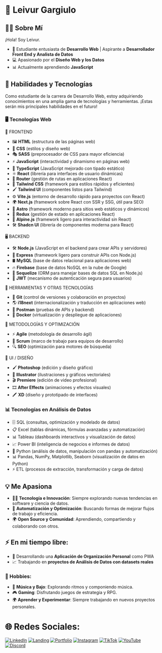 # 🌟 Leivur Gargiulo  

## 👩‍💻 Sobre Mí  

¡Hola! Soy Leivur.  

- 🚀 Estudiante entusiasta de **Desarrollo Web** | Aspirante a **Desarrollador Front End y Analista de Datos**  
- 💻 Apasionado por el **Diseño Web y los Datos**  
- 📊 Actualmente aprendiendo **JavaScript**  

## 🔧 Habilidades y Tecnologías  

Como estudiante de la carrera de Desarrollo Web, estoy adquiriendo conocimientos en una amplia gama de tecnologías y herramientas. ¡Estas serán mis principales habilidades en el futuro! 

### 🖥 Tecnologías Web
🎨 FRONTEND
- 🖼 **HTML** (estructura de las páginas web)
- 🎨 **CSS** (estilos y diseño web)
- 🎭 **SASS** (preprocesador de CSS para mayor eficiencia)
- ⚡ **JavaScript** (interactividad y dinamismo en páginas web)
- 🔷 **TypeScript** (JavaScript mejorado con tipado estático)
- ⚛️ **React** (librería para interfaces de usuario dinámicas)
- 🚏 **Router** (gestión de rutas en aplicaciones React)
- 🎨 **Tailwind CSS** (framework para estilos rápidos y eficientes)
- 🖌 **Tailwind UI** (componentes listos para Tailwind)
- ⚙️ **Vite.js** (entorno de desarrollo rápido para proyectos con React)
- 🌍 **Next.js** (framework sobre React con SSR y SSG, útil para SEO)
- 🚀 **Astro** (framework moderno para sitios web estáticos y dinámicos)
- 🔄 **Redux** (gestión de estado en aplicaciones React)
- 🌿 **Alpine.js** (framework ligero para interactividad sin React)
- 🛠 **Shadcn UI** (librería de componentes moderna para React)

🖥 BACKEND
- 🛠 **Node.js** (JavaScript en el backend para crear APIs y servidores)
- 🚀 **Express** (framework ligero para construir APIs con Node.js)
- 🛢 **MySQL** (base de datos relacional para aplicaciones web)
- 🔥 **Firebase** (base de datos NoSQL en la nube de Google)
- 🔗 **Sequelize** (ORM para manejar bases de datos SQL en Node.js)
- 🔑 **JWT** (mecanismo de autenticación segura para usuarios)

🔧 HERRAMIENTAS Y OTRAS TECNOLOGÍAS
- 🐙 **Git** (control de versiones y colaboración en proyectos)
- 🌎 **i18next** (internacionalización y traducción en aplicaciones web)
- 📡 **Postman** (pruebas de APIs y backend)
- 🐳 **Docker** (virtualización y despliegue de aplicaciones)

🚀 METODOLOGÍAS Y OPTIMIZACIÓN
- ⚡ **Agile** (metodología de desarrollo ágil)
- 📌 **Scrum** (marco de trabajo para equipos de desarrollo)
- 🔍 **SEO** (optimización para motores de búsqueda)

🎨 UI / DISEÑO
- 🖌 **Photoshop** (edición y diseño gráfico)
- 🎨 **Illustrator** (ilustraciones y gráficos vectoriales)
- 🎬 **Premiere** (edición de video profesional)
- 🎞 **After Effects** (animaciones y efectos visuales)
- 🖍 **XD** (diseño y prototipado de interfaces)


### 📊 Tecnologías en Análisis de Datos
- 🗄 SQL (consultas, optimización y modelado de datos)
- 📋 Excel (tablas dinámicas, fórmulas avanzadas y automatización)
- 📊 Tableau (dashboards interactivos y visualización de datos)
- 📈 Power BI (inteligencia de negocios e informes de datos)
- 🐍 Python (análisis de datos, manipulación con pandas y automatización)
- 📊 Pandas, NumPy, Matplotlib, Seaborn (visualización de datos en Python)
- ⚡ ETL (procesos de extracción, transformación y carga de datos)

## 💡 Me Apasiona  
- 👨‍💻 **Tecnología e Innovación**: Siempre explorando nuevas tendencias en software y ciencia de datos.  
- 🔄 **Automatización y Optimización**: Buscando formas de mejorar flujos de trabajo y eficiencia.  
- 🌍 **Open Source y Comunidad**: Aprendiendo, compartiendo y colaborando con otros.  

## ⚡ En mi tiempo libre:  
- 🎯 Desarrollando una **Aplicación de Organización Personal** como PWA  
- 📈 Trabajando en **proyectos de Análisis de Datos con datasets reales**  

### 🎨 Hobbies:  
- 🎵 **Música y Bajo**: Explorando ritmos y componiendo música.  
- 🎮 **Gaming**: Disfrutando juegos de estrategia y RPG.  
- 🌍 **Aprender y Experimentar**: Siempre trabajando en nuevos proyectos personales.  

# 🌐 Redes Sociales:  
[![LinkedIn](https://img.shields.io/badge/LinkedIn-blue)](https://linkedin.com)  [![Landing](https://img.shields.io/badge/Landing-violet)](https://)  [![Portfolio](https://img.shields.io/badge/Portfolio-yellow)](https://)  [![Instagram](https://img.shields.io/badge/Instagram-orange)](https://www.instagram.com/leivurgargiulo/)  [![TikTok](https://img.shields.io/badge/TikTok-green)](https://www.tiktok.com/@leivurgargiulo)  [![YouTube](https://img.shields.io/badge/YouTube-red)](https://www.youtube.com/@LeivurGargiulo)[![Discord](https://img.shields.io/badge/Discord-violet)](https://discord.gg/QUX3wjDz)
